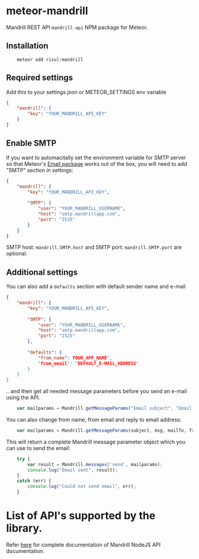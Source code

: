 meteor-mandrill
===============

Mandrill REST API `mandrill-api` NPM package for Meteor.

## Installation
```bach
    meteor add risul:mandrill
```

## Required settings
Add this to your settings.json or METEOR_SETTINGS env variable

```json
{
    "mandrill": {
        "key": "YOUR_MANDRILL_API_KEY"
    }
}
```

## Enable SMTP
If you want to automacitally set the environment variable for SMTP server so that Meteor's [Email package](http://docs.meteor.com/#/full/email) works out of the box, you will need to add "SMTP" section in settings: 

```json
{
    "mandrill": {
        "key": "YOUR_MANDRILL_API_KEY",
        
        "SMTP": {
            "user": "YOUR_MANDRILL_USERNAME",
            "host": "smtp.mandrillapp.com",
            "port": "2525"
        }
    }
}
```

SMTP host: `mandrill.SMTP.host` and SMTP port: `mandrill.SMTP.port` are optional.


## Additional settings
You can also add a `defaults` section with default sender name and e-mail

```json
{
    "mandrill": {
        "key": "YOUR_MANDRILL_API_KEY",
        
        "SMTP": {
            "user": "YOUR_MANDRILL_USERNAME",
            "host": "smtp.mandrillapp.com",
            "port": "2525"
        },
        
        "defaults": {
            "from_name": YOUR_APP_NAME",
            "from_email": "DEFAULT_E-MAIL_ADDRESS"
        }
    }
}
```

.. and then get all needed message parameters before you send an e-mail using the API.

```js
    var mailparams = Mandrill.getMessageParams("Email subject", "Email body", "recipient@domain.com");
```

You can also change from name, from email and reply to email address:

```js
    var mailparams = Mandrill.getMessageParams(subject, msg, mailTo, fromName, fromEmail, replyTo);
```

This will return a complete Mandrill message parameter object which you can use to send the email:

```js
    try {
        var result = Mandrill.messages('send', mailparams);
        console.log("Email sent", result);
    }
    catch (err) {
        console.log("Could not send email", err);
    }
```

List of API's supported by the library.
=======================================
Refer [here](https://mandrillapp.com/api/docs/index.nodejs.html) for complete documentation of Mandrill NodeJS API documentation.